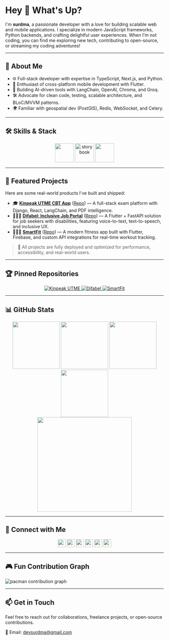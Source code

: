 # Hey 👋 What's Up?

I'm **surdma**, a passionate developer with a love for building scalable web and mobile applications. I specialize in modern JavaScript frameworks, Python backends, and crafting delightful user experiences. When I'm not coding, you can find me exploring new tech, contributing to open-source, or streaming my coding adventures!

---

## 🚀 About Me
- 🌐 Full-stack developer with expertise in TypeScript, Next.js, and Python.
- 📱 Enthusiast of cross-platform mobile development with Flutter.
- 🧠 Building AI-driven tools with LangChain, OpenAI, Chroma, and Groq.
- 🛠️ Advocate for clean code, testing, scalable architecture, and BLoC/MVVM patterns.
- 🌍 Familiar with geospatial dev (PostGIS), Redis, WebSocket, and Celery.

---

## 🛠️ Skills & Stack

<div align="center">
  <img src="https://skillicons.dev/icons?i=ts,js,nextjs,react,tailwind,graphql" height="60" />
  <img src="https://cdn.jsdelivr.net/gh/devicons/devicon/icons/storybook/storybook-original.svg" height="60" alt="storybook" />
  <img src="https://skillicons.dev/icons?i=py,django,flask,fastapi,flutter,git,docker,postgres,redis,firebase,aws" height="60" />
</div>

---

## 🌟 Featured Projects

Here are some real-world products I've built and shipped:

- 🎓 **[Kinpeak UTME CBT App](https://utme-ebon.vercel.app/)** ([Repo](https://github.com/surdma/kinpeak-utme)) — A full-stack exam platform with Django, React, LangChain, and PDF intelligence.
- 🧏🏽‍♂️ **[Difabel: Inclusive Job Portal](https://difabel.vercel.app/)** ([Repo](https://github.com/surdma/Difabel)) — A Flutter + FastAPI solution for job seekers with disabilities, featuring voice-to-text, text-to-speech, and inclusive UX.
- 🏋🏽‍♂️ **[SmartFit](https://smartfit-nine.vercel.app/)** ([Repo](https://github.com/surdma/smartfit)) — A modern fitness app built with Flutter, Firebase, and custom API integrations for real-time workout tracking.

> 🚀 All projects are fully deployed and optimized for performance, accessibility, and real-world users.

---

## 🏆 Pinned Repositories

<div align="center">
  <a href="https://github.com/surdma/kinpeak-utme">
    <img src="https://github-readme-stats.vercel.app/api/pin/?username=surdma&repo=kinpeak-utme&theme=dracula" alt="Kinpeak UTME" />
  </a>
  <a href="https://github.com/surdma/Difabel">
    <img src="https://github-readme-stats.vercel.app/api/pin/?username=surdma&repo=Difabel&theme=dracula" alt="Difabel" />
  </a>
  <a href="https://github.com/surdma/smartfit">
    <img src="https://github-readme-stats.vercel.app/api/pin/?username=surdma&repo=smartfit&theme=dracula" alt="SmartFit" />
  </a>
</div>

---

## 📊 GitHub Stats

<div align="center">
  <img src="https://github-readme-stats.vercel.app/api?username=surdma&show_icons=true&theme=dracula&count_private=true" height="150"/>
  <img src="https://github-readme-stats.vercel.app/api/top-langs/?username=surdma&layout=compact&theme=dracula" height="150"/>
  <img src="https://streak-stats.demolab.com?user=surdma&theme=dracula&hide_border=false" height="150"/>
  <img src="https://github-profile-trophy.vercel.app/?username=surdma&theme=dracula&margin-w=8&margin-h=8" height="150"/>
</div>

<div align="center">
  <img src="https://github-readme-activity-graph.vercel.app/graph?username=surdma&radius=16&theme=dracula&area=true" height="300"/>
</div>

---

## 📱 Connect with Me

<div align="center">
  <a href="https://linkedin.com/in/surdma"><img src="https://img.shields.io/static/v1?message=LinkedIn&logo=linkedin&label=&color=0077B5&logoColor=white&labelColor=&style=for-the-badge" height="25" /></a>
  <a href="https://x.com/surdma"><img src="https://img.shields.io/static/v1?message=Twitter&logo=twitter&label=&color=1DA1F2&logoColor=white&labelColor=&style=for-the-badge" height="25" /></a>
  <a href="mailto:devsurdma@gmail.com"><img src="https://img.shields.io/static/v1?message=Gmail&logo=gmail&label=&color=D14836&logoColor=white&labelColor=&style=for-the-badge" height="25" /></a>
  <a href="https://fueler.io/surdma"><img src="https://img.shields.io/static/v1?message=Portfolio&logo=fire&color=FF6D00&logoColor=white&style=for-the-badge" height="25" /></a>
  <a href="https://www.fiverr.com/surdma"><img src="https://img.shields.io/static/v1?message=Fiverr&logo=fiverr&color=1DBF73&logoColor=white&style=for-the-badge" height="25" /></a>
  <a href="https://www.upwork.com/freelancers/~01f42213ee8a3771ac"><img src="https://img.shields.io/static/v1?message=Upwork&logo=upwork&color=6FDA44&logoColor=white&style=for-the-badge" height="25" /></a>
</div>

---

## 🎮 Fun Contribution Graph

<picture>
  <source media="(prefers-color-scheme: dark)" srcset="https://raw.githubusercontent.com/surdma/surdma/output/pacman-contribution-graph-dark.svg">
  <source media="(prefers-color-scheme: light)" srcset="https://raw.githubusercontent.com/surdma/surdma/output/pacman-contribution-graph.svg">
  <img alt="pacman contribution graph" src="https://raw.githubusercontent.com/surdma/surdma/output/pacman-contribution-graph.svg">
</picture>

---

## 📫 Get in Touch

Feel free to reach out for collaborations, freelance projects, or open-source contributions.

📧 Email: [devsurdma@gmail.com](mailto:devsurdma@gmail.com)
